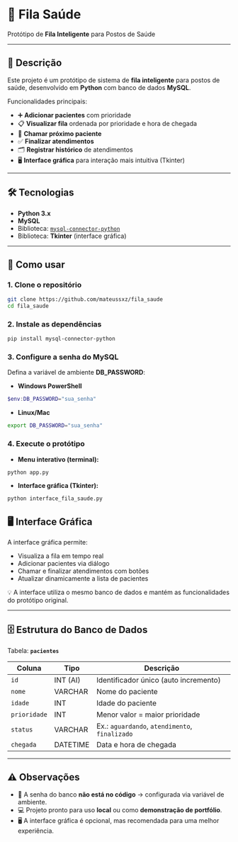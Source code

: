# 🏥 Fila Saúde

Protótipo de **Fila Inteligente** para Postos de Saúde

---

## 📌 Descrição

Este projeto é um protótipo de sistema de **fila inteligente** para postos de saúde, desenvolvido em **Python** com banco de dados **MySQL**.

Funcionalidades principais:

* ➕ **Adicionar pacientes** com prioridade
* 📋 **Visualizar fila** ordenada por prioridade e hora de chegada
* 🔔 **Chamar próximo paciente**
* ✅ **Finalizar atendimentos**
* 🗂️ **Registrar histórico** de atendimentos
* 🖥️ **Interface gráfica** para interação mais intuitiva (Tkinter)

---

## 🛠️ Tecnologias

* **Python 3.x**
* **MySQL**
* Biblioteca: [`mysql-connector-python`](https://pypi.org/project/mysql-connector-python/)
* Biblioteca: **Tkinter** (interface gráfica)

---

## 🚀 Como usar

### 1. Clone o repositório

```bash
git clone https://github.com/mateussxz/fila_saude
cd fila_saude
```

### 2. Instale as dependências

```bash
pip install mysql-connector-python
```

### 3. Configure a senha do MySQL

Defina a variável de ambiente **DB_PASSWORD**:

* **Windows PowerShell**

```powershell
$env:DB_PASSWORD="sua_senha"
```

* **Linux/Mac**

```bash
export DB_PASSWORD="sua_senha"
```

### 4. Execute o protótipo

* **Menu interativo (terminal):**

```bash
python app.py
```
* **Interface gráfica (Tkinter):**

```bash
python interface_fila_saude.py
```

## 🖥️ Interface Gráfica

A interface gráfica permite:

* Visualiza a fila em tempo real
* Adicionar pacientes via diálogo
* Chamar e finalizar atendimentos com botões
* Atualizar dinamicamente a lista de pacientes

💡 A interface utiliza o mesmo banco de dados e mantém as funcionalidades do protótipo original.

---

## 🗄️ Estrutura do Banco de Dados

Tabela: **`pacientes`**

| Coluna       | Tipo     | Descrição                                      |
| ------------ | -------- | ---------------------------------------------- |
| `id`         | INT (AI) | Identificador único (auto incremento)          |
| `nome`       | VARCHAR  | Nome do paciente                               |
| `idade`      | INT      | Idade do paciente                              |
| `prioridade` | INT      | Menor valor = maior prioridade                 |
| `status`     | VARCHAR  | Ex.: `aguardando`, `atendimento`, `finalizado` |
| `chegada`    | DATETIME | Data e hora de chegada                         |

---

## ⚠️ Observações

* 🔑 A senha do banco **não está no código** → configurada via variável de ambiente.
* 💻 Projeto pronto para uso **local** ou como **demonstração de portfólio**.
* 🖥️ A interface gráfica é opcional, mas recomendada para uma melhor experiência.
